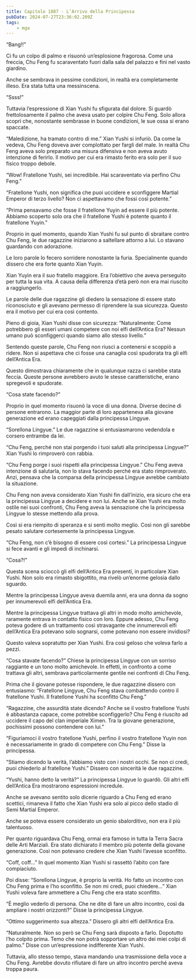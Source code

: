 ```yaml
---
title: Capitolo 1887 - L’Arrivo della Principessa
pubDate: 2024-07-27T23:36:02.209Z
tags:
    - mga
---
```


“Bang!!”

Ci fu un colpo di palmo e risuonò un’esplosione fragorosa. Come una freccia, Chu Feng fu scaraventato fuori dalla sala del palazzo e finì nel vasto giardino.

Anche se sembrava in pessime condizioni, in realtà era completamente illeso. Era stata tutta una messinscena.

“Ssss!”

Tuttavia l’espressione di Xian Yushi fu sfigurata dal dolore. Si guardò frettolosamente il palmo che aveva usato per colpire Chu Feng. Solo allora scoprì che, nonostante sembrasse in buone condizioni, le sue ossa si erano spaccate.

“Maledizione, ha tramato contro di me.” Xian Yushi si infuriò. Da come la vedeva, Chu Feng doveva aver complottato per fargli del male. In realtà Chu Feng aveva solo preparato una misura difensiva e non aveva avuto intenzione di ferirlo. Il motivo per cui era rimasto ferito era solo per il suo fisico troppo debole.

“Wow! Fratellone Yushi, sei incredibile. Hai scaraventato via perfino Chu Feng.”

“Fratellone Yushi, non significa che puoi uccidere e sconfiggere Martial Emperor di terzo livello? Non ci aspettavamo che fossi così potente.”

“Prima pensavamo che fosse il fratellone Yuyin ad essere il più potente. Abbiamo scoperto solo ora che il fratellone Yushi è potente quanto il fratellone Yuyin.”

Proprio in quel momento, quando Xian Yushi fu sul punto di sbraitare contro Chu Feng, le due ragazzine iniziarono a saltellare attorno a lui. Lo stavano guardando con adorazione.

Le loro parole lo fecero sorridere nonostante la furia. Specialmente quando dissero che era forte quanto Xian Yuyin.

Xian Yuyin era il suo fratello maggiore. Era l’obiettivo che aveva perseguito per tutta la sua vita. A causa della differenza d’età però non era mai riuscito a raggiungerlo.

Le parole delle due ragazzine gli diedero la sensazione di essere stato riconosciuto e gli avevano permesso di riprendere la sua sicurezza. Questo era il motivo per cui era così contento.

Pieno di gioia, Xian Yushi disse con sicurezza: “Naturalmente: Come potrebbero gli esseri umani competere con noi elfi dell’Antica Era? Nessun umano può sconfiggerci quando siamo allo stesso livello.”

Sentendo queste parole, Chu Feng non riuscì a contenersi e scoppiò a ridere. Non si aspettava che ci fosse una canaglia così spudorata tra gli elfi dell’Antica Era.

Questo dimostrava chiaramente che in qualunque razza ci sarebbe stata feccia. Queste persone avrebbero avuto le stesse caratteristiche, erano spregevoli e spudorate.

“Cosa state facendo?”

Proprio in quel momento risuonò la voce di una donna. Diverse decine di persone entrarono. La maggior parte di loro apparteneva alla giovane generazione ed erano capeggiati dalla principessa Lingyue.

“Sorellona Lingyue.” Le due ragazzine si entusiasmarono vedendola e corsero entrambe da lei.

“Chu Feng, perché non stai porgendo i tuoi saluti alla principessa Lingyue?” Xian Yushi lo rimproverò con rabbia.

“Chu Feng porge i suoi rispetti alla principessa Lingyue.” Chu Feng aveva intenzione di salutarla, non lo stava facendo perché era stato rimproverato. Anzi, pensava che la comparsa della principessa Lingyue avrebbe cambiato la situazione.

Chu Feng non aveva considerato Xian Yushi fin dall’inizio, era sicuro che era la principessa Lingyue a decidere e non lui. Anche se Xian Yushi era molto ostile nei suoi confronti, Chu Feng aveva la sensazione che la principessa Lingyue lo stesse mettendo alla prova.

Così si era riempito di speranza e si sentì molto meglio. Così non gli sarebbe pesato salutare cortesemente la principessa Lingyue.

“Chu Feng, non c’è bisogno di essere così cortesi.” La principessa Lingyue si fece avanti e gli impedì di inchinarsi.

“Cosa?!”

Questa scena scioccò gli elfi dell’Antica Era presenti, in particolare Xian Yushi. Non solo era rimasto sbigottito, ma rivelò un’enorme gelosia dallo sguardo.

Mentre la principessa Lingyue aveva duemila anni, era una donna da sogno per innumerevoli elfi dell’Antica Era.

Mentre la principessa Lingyue trattava gli altri in modo molto amichevole, raramente entrava in contatto fisico con loro. Eppure adesso, Chu Feng poteva godere di un trattamento così stravagante che innumerevoli elfi dell’Antica Era potevano solo sognarsi, come potevano non essere invidiosi?

Questo valeva sopratutto per Xian Yushi. Era così geloso che voleva farlo a pezzi.

“Cosa stavate facendo?” Chiese la principessa Lingyue con un sorriso raggiante e un tono molto amichevole. In effetti, in confronto a come trattava gli altri, sembrava particolarmente gentile nei confronti di Chu Feng.

Prima che il giovane potesse rispondere, le due ragazzine dissero con entusiasmo: “Fratellone Lingyue, Chu Feng stava combattendo contro il fratellone Yushi. Il fratellone Yushi ha sconfitto Chu Feng.”


“Ragazzine, che assurdità state dicendo? Anche se il vostro fratellone Yushi è abbastanza capace, come potrebbe sconfiggerlo? Chu Feng è riuscito ad uccidere il capo del clan imperiale Ximen. Tra la giovane generazione, pochissimi possono contendere con lui.”

“Figuriamoci il vostro fratellone Yushi, perfino il vostro fratellone Yuyin non è necessariamente in grado di competere con Chu Feng.” Disse la principessa.

“Stiamo dicendo la verità, l’abbiamo visto con i nostri occhi. Se non ci credi, puoi chiederlo al fratellone Yushi.” Dissero con sincerità le due ragazzine.

“Yushi, hanno detto la verità?” La principessa Lingyue lo guardò. Gli altri elfi dell’Antica Era mostrarono espressioni incredule.

Anche se avevano sentito solo dicerie riguardo a Chu Feng ed erano scettici, rimaneva il fatto che Xian Yushi era solo al picco dello stadio di Semi Martial Emperor.

Anche se poteva essere considerato un genio sbalorditivo, non era il più talentuoso.

Per quanto riguardava Chu Feng, ormai era famoso in tutta la Terra Sacra delle Arti Marziali. Era stato dichiarato il membro più potente della giovane generazione. Così non potevano credere che Xian Yushi l’avesse sconfitto.

“Coff, coff…” In quel momento Xian Yushi si rassettò l’abito con fare compiaciuto.

Poi disse: “Sorellona Lingyue, è proprio la verità. Ho fatto un incontro con Chu Feng prima e l’ho sconfitto. Se non mi credi, puoi chiedere…” Xian Yushi voleva fare ammettere a Chu Feng che era stato sconfitto.

“È meglio vederlo di persona. Che ne dite di fare un altro incontro, così da ampliare i nostri orizzonti?” Disse la principessa Lingyue.

“Ottimo suggerimento sua altezza.” Dissero gli altri elfi dell’Antica Era.

“Naturalmente. Non so però se Chu Feng sarà disposto a farlo. Dopotutto l’ho colpito prima. Temo che non potrà sopportare un altro dei miei colpi di palmo.” Disse con un’espressione indifferente Xian Yushi.

Tuttavia, allo stesso tempo, stava mandando una trasmissione della voce a Chu Feng. Avrebbe dovuto rifiutare di fare un altro incontro perché aveva troppa paura.



